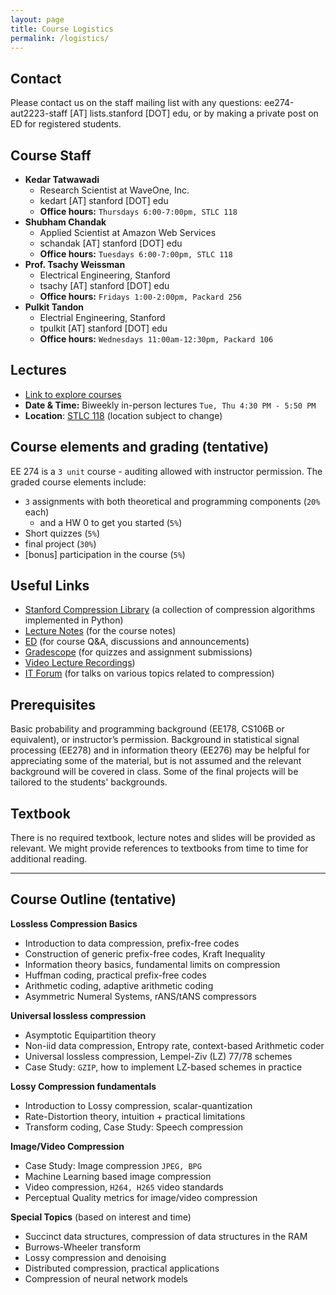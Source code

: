 ```yaml
---
layout: page
title: Course Logistics
permalink: /logistics/
---
```

## Contact
Please contact us on the staff mailing list with any questions: ee274-aut2223-staff [AT] lists.stanford [DOT] edu, or by
making a private post on ED for registered students.

## Course Staff
- **Kedar Tatwawadi** 
    - Research Scientist at WaveOne, Inc.
    - kedart [AT] stanford [DOT] edu
    - **Office hours:** `Thursdays 6:00-7:00pm, STLC 118`
- **Shubham Chandak** 
    - Applied Scientist at Amazon Web Services
    - schandak [AT] stanford [DOT] edu
    - **Office hours:** `Tuesdays 6:00-7:00pm, STLC 118`
- **Prof. Tsachy Weissman** 
    - Electrical Engineering, Stanford
    - tsachy [AT] stanford [DOT] edu
    - **Office hours:** `Fridays 1:00-2:00pm, Packard 256`
- **Pulkit Tandon**
  - Electrial Engineering, Stanford
  - tpulkit [AT] stanford [DOT] edu
  - **Office hours:** `Wednesdays 11:00am-12:30pm, Packard 106`


## Lectures
- [Link to explore courses](https://explorecourses.stanford.edu/search?view=catalog&filter-coursestatus-Active=on&page=0&catalog=&academicYear=&q=EE274&collapse=)
- **Date & Time:** Biweekly in-person lectures `Tue, Thu 4:30 PM - 5:50 PM`
- **Location**: [STLC 118](http://campus-map.stanford.edu/?srch=STLC+118) (location subject to change)


## Course elements and grading (tentative)
EE 274 is a `3 unit` course - auditing allowed with instructor permission. The graded course elements include:

- `3` assignments with both theoretical and programming components (`20%` each)
  - and a HW 0 to get you started (`5%`)
- Short quizzes (`5%`)
- final project (`30%`)
- [bonus] participation in the course (`5%`)

## Useful Links
- [Stanford Compression Library](https://github.com/kedartatwawadi/stanford_compression_library) (a collection of compression algorithms implemented in Python)
- [Lecture Notes](https://stanforddatacompressionclass.github.io/notes/contents.html) (for the course notes)
- [ED](https://edstem.org/us/courses/29704/discussion/) (for course Q&A, discussions and announcements)
- [Gradescope](https://www.gradescope.com/courses/436519) (for quizzes and assignment submissions)
- [Video Lecture Recordings](https://drive.google.com/drive/folders/12UYKAiNHKF9XVrpWLpiQrhyvuSJijgXI?usp=sharing))
- [IT Forum](https://web.stanford.edu/group/it-forum/talks/) (for talks on various topics related to compression)

## Prerequisites
Basic probability and programming background (EE178, CS106B or equivalent), or instructor’s permission. Background in statistical signal processing (EE278) and in information theory (EE276) may be helpful for appreciating some of the material, but is not assumed and the relevant background will be covered in class. Some of the final projects will be tailored to the students' backgrounds. 

## Textbook
There is no required textbook, lecture notes and slides will be provided as relevant. 
We might provide references to textbooks from time to time for additional reading.

---

## Course Outline (tentative)
**Lossless Compression Basics**
- Introduction to data compression, prefix-free codes
- Construction of generic prefix-free codes, Kraft Inequality
- Information theory basics, fundamental limits on compression
- Huffman coding, practical prefix-free codes
- Arithmetic coding, adaptive arithmetic coding
- Asymmetric Numeral Systems, rANS/tANS compressors

**Universal lossless compression**
- Asymptotic Equipartition theory
- Non-iid data compression, Entropy rate, context-based Arithmetic coder
- Universal lossless compression, Lempel-Ziv (LZ) 77/78 schemes
- Case Study: `GZIP`, how to implement LZ-based schemes in practice

**Lossy Compression fundamentals**
- Introduction to Lossy compression, scalar-quantization
- Rate-Distortion theory, intuition + practical limitations
- Transform coding, Case Study: Speech compression

**Image/Video Compression**
- Case Study: Image compression `JPEG, BPG`
- Machine Learning based image compression
- Video compression, `H264, H265` video standards
- Perceptual Quality metrics for image/video compression

**Special Topics**
(based on interest and time) 
- Succinct data structures, compression of data structures in the RAM
- Burrows-Wheeler transform
- Lossy compression and denoising
- Distributed compression, practical applications
- Compression of neural network models







